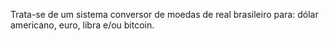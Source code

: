 Trata-se de um sistema conversor de moedas de real brasileiro para: dólar americano, euro, libra e/ou bitcoin.
